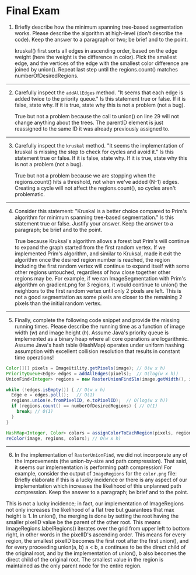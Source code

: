 # Final Exam

1. Briefly describe how the minimum spanning tree-based segmentation works. 
   Please describe the algorithm at high-level (don't describe the code). 
   Keep the answer to a paragraph or two; be brief and to the point.

   kruskal() first sorts all edges in ascending order, based on the edge weight
   (here the weight is the difference in color). Pick the smallest edge, and 
   the vertices of the edge with the smallest color difference are joined by 
   union(). Repeat last step until the regions.count() matches 
   numberOfDesiredRegions.

---


2. Carefully inspect the `addAllEdges` method. 
   "It seems that each edge is added twice to the priority queue." 
   Is this statement true or false. If it is false, state why. 
   If it is true, state why this is not a problem (not a bug).

   True but not a problem because the call to union() on line 29
   will not change anything about the trees. The parentID element is 
   just reassigned to the same ID it was already previously assigned to.
   
----


3. Carefully inspect the `kruskal` method. 
   "It seems the implementation of kruskal is missing the step to check for cycles and avoid it." 
   Is this statement true or false. If it is false, state why. 
   If it is true, state why this is not a problem (not a bug).

   True but not a problem because we are stopping when the regions.count()
   hits a threshold, not when we've added (N-1) edges. Creating a cycle will
   not affect the regions.count(), so cycles aren't problematic.
   
----


4. Consider this statement: "Kruskal is a better choice compared to Prim's algorithm for 
   minimum spanning tree-based segmentation." 
   Is this statement true or false. Justify your answer. 
   Keep the answer to a paragraph; be brief and to the point.
   
   True because Kruksal's algorithm allows a forest but Prim's will continue to expand
   the graph started from the first random vertex. If we implemented Prim's algorithm,
   and similar to Kruksal, made it exit the algorithm once the desired region number 
   is reached, the region including the first random vertex will continue to expand
   itself with some other regions untouched, regardless of how close together other 
   regions may be. For example, if we ran ImageSegmentation with Prim's algorithm on 
   gradient.png for 3 regions, it would continue to union() the neighbors to the first 
   random vertex until only 2 pixels are left. This is not a good segmentation as some
   pixels are closer to the remaining 2 pixels than the initial random vertex.

---


5. Finally, complete the following code snippet and provide the missing running times. 
   Please describe the running time as a function of image width ($w$) and image height ($h$). 
   Assume Java's priority queue is implemented as a binary heap where all core operations are logarithmic. 
   Assume Java's hash table (HashMap) operates under uniform hashing assumption with 
   excellent collision resolution that results in constant time operations!

```java
Color[][] pixels = ImageUtility.getPixels(image); // O(w x h)
PriorityQueue<Edge> edges = addAllEdges(pixels);  // O(log(w x h))
UnionFind<Integer> regions = new RasterUnionFindSln(image.getWidth(), image.getHeight()); // O(w x h)

while (!edges.isEmpty()) { // O(w x h)
  Edge e = edges.poll();   // O(1)
  regions.union(e.fromPixelID, e.toPixelID);  // O(log(w x h))
  if (regions.count() == numberOfDesiredRegions) { // O(1)
    break; // O(1)
  }
}

HashMap<Integer, Color> colors = assignColorToEachRegion(pixels, regions); // O(w x h x log(w x h))
reColor(image, regions, colors); // O(w x h)
```
 

---


6. In the implementation of `RasterUnionFind`, we did not incorporate any of the 
   improvements (the union-by-size and path compression). 
   That said, it seems our implementation is performing path compression! 
   For example, consider the output of `ImageRegions` for the `color.png` file:
   Briefly elaborate if this is a lucky incidence or there is any aspect of our implementation 
   which increases the likelihood of this unplanned path compression. 
   Keep the answer to a paragraph; be brief and to the point.
   
This is not a lucky incidence; in fact, our implementation of ImageRegions not only increases the likelihood
of a flat tree but guarantees that max height is 1. In union(), the merging is done by 
setting the root having the smaller pixelID value be the parent of the other root. This means 
ImageRegions.labelRegions() iterates over the grid from upper left to bottom right, in 
other words in the pixelID's ascending order. This means for every region, the smallest pixelID
becomes the first root after the first union(), and for every proceeding union(a, b) a < b, 
a continues to be the direct child of the original root, and by the implementation of union(),
b also becomes the direct child of the original root. The smallest value in the region 
is maintained as the only parent node for the entire region.